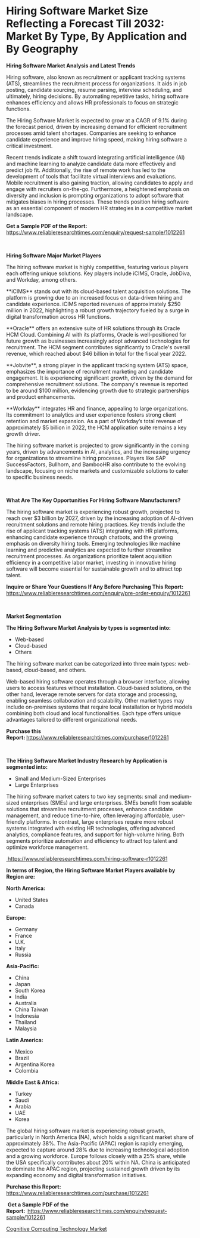 <p><h1>Hiring Software Market Size Reflecting a Forecast Till 2032: Market By Type, By Application and By Geography</h1></p><p><strong>Hiring Software Market Analysis and Latest Trends</strong></p>
<p><p>Hiring software, also known as recruitment or applicant tracking systems (ATS), streamlines the recruitment process for organizations. It aids in job posting, candidate sourcing, resume parsing, interview scheduling, and ultimately, hiring decisions. By automating repetitive tasks, hiring software enhances efficiency and allows HR professionals to focus on strategic functions.</p><p>The Hiring Software Market is expected to grow at a CAGR of 9.1% during the forecast period, driven by increasing demand for efficient recruitment processes amid talent shortages. Companies are seeking to enhance candidate experience and improve hiring speed, making hiring software a critical investment. </p><p>Recent trends indicate a shift toward integrating artificial intelligence (AI) and machine learning to analyze candidate data more effectively and predict job fit. Additionally, the rise of remote work has led to the development of tools that facilitate virtual interviews and evaluations. Mobile recruitment is also gaining traction, allowing candidates to apply and engage with recruiters on-the-go. Furthermore, a heightened emphasis on diversity and inclusion is prompting organizations to adopt software that mitigates biases in hiring processes. These trends position hiring software as an essential component of modern HR strategies in a competitive market landscape.</p></p>
<p><strong>Get a Sample PDF of the Report:&nbsp;</strong> <a href="https://www.reliableresearchtimes.com/enquiry/request-sample/1012261?utm_campaign=1950&utm_medium=2&utm_source=Github&utm_content=ia&utm_term=05032025&utm_id=hiring-software">https://www.reliableresearchtimes.com/enquiry/request-sample/1012261</a></p>
<p>&nbsp;</p>
<p><strong>Hiring Software Major Market Players</strong></p>
<p><p>The hiring software market is highly competitive, featuring various players each offering unique solutions. Key players include iCIMS, Oracle, JobDiva, and Workday, among others.</p><p>**iCIMS** stands out with its cloud-based talent acquisition solutions. The platform is growing due to an increased focus on data-driven hiring and candidate experience. iCIMS reported revenues of approximately $250 million in 2022, highlighting a robust growth trajectory fueled by a surge in digital transformation across HR functions.</p><p>**Oracle** offers an extensive suite of HR solutions through its Oracle HCM Cloud. Combining AI with its platforms, Oracle is well-positioned for future growth as businesses increasingly adopt advanced technologies for recruitment. The HCM segment contributes significantly to Oracle's overall revenue, which reached about $46 billion in total for the fiscal year 2022.</p><p>**Jobvite**, a strong player in the applicant tracking system (ATS) space, emphasizes the importance of recruitment marketing and candidate engagement. It is experiencing significant growth, driven by the demand for comprehensive recruitment solutions. The company's revenue is reported to be around $100 million, evidencing growth due to strategic partnerships and product enhancements.</p><p>**Workday** integrates HR and finance, appealing to large organizations. Its commitment to analytics and user experience fosters strong client retention and market expansion. As a part of Workday’s total revenue of approximately $5 billion in 2022, the HCM application suite remains a key growth driver.</p><p>The hiring software market is projected to grow significantly in the coming years, driven by advancements in AI, analytics, and the increasing urgency for organizations to streamline hiring processes. Players like SAP SuccessFactors, Bullhorn, and BambooHR also contribute to the evolving landscape, focusing on niche markets and customizable solutions to cater to specific business needs.</p></p>
<p>&nbsp;</p>
<p><strong>What Are The Key Opportunities For Hiring Software Manufacturers?</strong></p>
<p><p>The hiring software market is experiencing robust growth, projected to reach over $3 billion by 2027, driven by the increasing adoption of AI-driven recruitment solutions and remote hiring practices. Key trends include the rise of applicant tracking systems (ATS) integrating with HR platforms, enhancing candidate experience through chatbots, and the growing emphasis on diversity hiring tools. Emerging technologies like machine learning and predictive analytics are expected to further streamline recruitment processes. As organizations prioritize talent acquisition efficiency in a competitive labor market, investing in innovative hiring software will become essential for sustainable growth and to attract top talent.</p></p>
<p><strong>Inquire or Share Your Questions If Any Before Purchasing This Report:</strong> <a href="https://www.reliableresearchtimes.com/enquiry/pre-order-enquiry/1012261?utm_campaign=1950&utm_medium=2&utm_source=Github&utm_content=ia&utm_term=05032025&utm_id=hiring-software">https://www.reliableresearchtimes.com/enquiry/pre-order-enquiry/1012261</a></p>
<p>&nbsp;</p>
<p><strong>Market Segmentation</strong></p>
<p><strong>The Hiring Software Market Analysis by types is segmented into:</strong></p>
<p><ul><li>Web-based</li><li>Cloud-based</li><li>Others</li></ul></p>
<p><p>The hiring software market can be categorized into three main types: web-based, cloud-based, and others. </p><p>Web-based hiring software operates through a browser interface, allowing users to access features without installation. Cloud-based solutions, on the other hand, leverage remote servers for data storage and processing, enabling seamless collaboration and scalability. Other market types may include on-premises systems that require local installation or hybrid models combining both cloud and local functionalities. Each type offers unique advantages tailored to different organizational needs.</p></p>
<p><strong>Purchase this Report:&nbsp;</strong><a href="https://www.reliableresearchtimes.com/purchase/1012261?utm_campaign=1950&utm_medium=2&utm_source=Github&utm_content=ia&utm_term=05032025&utm_id=hiring-software">https://www.reliableresearchtimes.com/purchase/1012261</a></p>
<p>&nbsp;</p>
<p><strong>The Hiring Software Market Industry Research by Application is segmented into:</strong></p>
<p><ul><li>Small and Medium-Sized Enterprises</li><li>Large Enterprises</li></ul></p>
<p><p>The hiring software market caters to two key segments: small and medium-sized enterprises (SMEs) and large enterprises. SMEs benefit from scalable solutions that streamline recruitment processes, enhance candidate management, and reduce time-to-hire, often leveraging affordable, user-friendly platforms. In contrast, large enterprises require more robust systems integrated with existing HR technologies, offering advanced analytics, compliance features, and support for high-volume hiring. Both segments prioritize automation and efficiency to attract top talent and optimize workforce management.</p></p>
<p><a href="https://www.reliableresearchtimes.com/hiring-software-r1012261?utm_campaign=1950&utm_medium=2&utm_source=Github&utm_content=ia&utm_term=05032025&utm_id=hiring-software">&nbsp;https://www.reliableresearchtimes.com/hiring-software-r1012261</a></p>
<p><strong>In terms of Region, the Hiring Software Market Players available by Region are:</strong></p>
<p>
    <p> <strong> North America: </strong>
        <ul>
            <li>United States</li>
            <li>Canada</li>
        </ul>
        </p> 
    <p> <strong> Europe: </strong>
        <ul>
            <li>Germany</li>
            <li>France</li>
            <li>U.K.</li>
            <li>Italy</li>
            <li>Russia</li>
        </ul>
        </p> 
    <p> <strong> Asia-Pacific: </strong>
        <ul>
            <li>China</li>
            <li>Japan</li>
            <li>South Korea</li>
            <li>India</li>
            <li>Australia</li>
            <li>China Taiwan</li>
            <li>Indonesia</li>
            <li>Thailand</li>
            <li>Malaysia</li>
        </ul>
        </p> 
    <p> <strong> Latin America: </strong>
        <ul>
            <li>Mexico</li>
            <li>Brazil</li>
            <li>Argentina Korea</li>
            <li>Colombia</li>
        </ul>
        </p> 
    <p> <strong> Middle East & Africa: </strong>
        <ul>
            <li>Turkey</li>
            <li>Saudi</li>
            <li>Arabia</li>
            <li>UAE</li>
            <li>Korea</li>
        </ul>
    </p>
    </p>
<p><p>The global hiring software market is experiencing robust growth, particularly in North America (NA), which holds a significant market share of approximately 38%. The Asia-Pacific (APAC) region is rapidly emerging, expected to capture around 28% due to increasing technological adoption and a growing workforce. Europe follows closely with a 25% share, while the USA specifically contributes about 20% within NA. China is anticipated to dominate the APAC region, projecting sustained growth driven by its expanding economy and digital transformation initiatives.</p></p>
<p><strong>Purchase this Report: </strong><a href="https://www.reliableresearchtimes.com/purchase/1012261?utm_campaign=1950&utm_medium=2&utm_source=Github&utm_content=ia&utm_term=05032025&utm_id=hiring-software">https://www.reliableresearchtimes.com/purchase/1012261</a></p>
<p>&nbsp;<strong>Get a Sample PDF of the Report:&nbsp;&nbsp;</strong><a href="https://www.reliableresearchtimes.com/enquiry/request-sample/1012261?utm_campaign=1950&utm_medium=2&utm_source=Github&utm_content=ia&utm_term=05032025&utm_id=hiring-software">https://www.reliableresearchtimes.com/enquiry/request-sample/1012261</a></p>
<p><strong></strong></p>
<p><p><a href="https://github.com/willjis/Market-Research-Report-List-1/blob/main/cognitive-computing-technology-market.md?utm_campaign=1950&utm_medium=2&utm_source=Github&utm_content=ia&utm_term=05032025&utm_id=hiring-software">Cognitive Computing Technology Market</a></p></p>